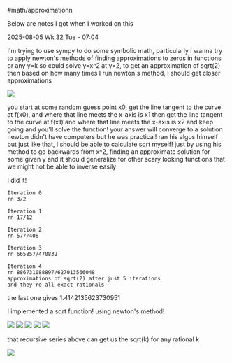 \#math/approximationn

Below are notes I got when I worked on this

2025-08-05 Wk 32 Tue - 07:04

I'm trying to use sympy to do some symbolic math, particularly I wanna try to apply newton's methods of finding approximations to zeros in functions
or any y=k
so could solve y=x^2 at y=2, to get an approximation of sqrt(2)
then based on how many times I run newton's method, I should get closer approximations

<img src="https://images-ext-1.discordapp.net/external/HZalgLpqZtVvL61RXFQrEaoO53CA1dGRj-hIopaDbXk/https/upload.wikimedia.org/wikipedia/commons/5/5c/Metodo_de_Newton_anime.gif?width=495&height=495" />

you start at some random guess point x0, get the line tangent to the curve at f(x0), and where that line meets the x-axis is x1
then get the line tangent to the curve at f(x1) and where that line meets the x-axis is x2
and keep going
and you'll solve the function!
your answer will converge to a solution
newton didn't have computers but he was practical!
ran his algos himself
but just like that, I should be able to calculate sqrt myself! just by using his method to go backwards from x^2, finding an approximate solution for some given y
and it should generalize for other scary looking functions that we might not be able to inverse easily

I did it!

````
Iteration 0
rn 3/2

Iteration 1
rn 17/12

Iteration 2
rn 577/408

Iteration 3
rn 665857/470832

Iteration 4
rn 886731088897/627013566048
approximations of sqrt(2) after just 5 iterations
and they're all exact rationals!
````

the last one gives 1.4142135623730951

I implemented a sqrt function! using newton's method!

<img src="https://github.com/delta-domain-rnd/delta-trace/blob/main/attachments/Pasted%20image%2020250805070708.png?raw=true" />

<img src="https://github.com/delta-domain-rnd/delta-trace/blob/main/attachments/Pasted%20image%2020250805070713.png?raw=true" />

<img src="https://github.com/delta-domain-rnd/delta-trace/blob/main/attachments/Pasted%20image%2020250805070718.png?raw=true" />

<img src="https://github.com/delta-domain-rnd/delta-trace/blob/main/attachments/Pasted%20image%2020250805070726.png?raw=true" />

<img src="https://github.com/delta-domain-rnd/delta-trace/blob/main/attachments/Pasted%20image%2020250805070731.png?raw=true" />

that recursive series above can get us the sqrt(k) for any rational k

<img src="https://github.com/delta-domain-rnd/delta-trace/blob/main/attachments/Pasted%20image%2020250805070747.png?raw=true" />
